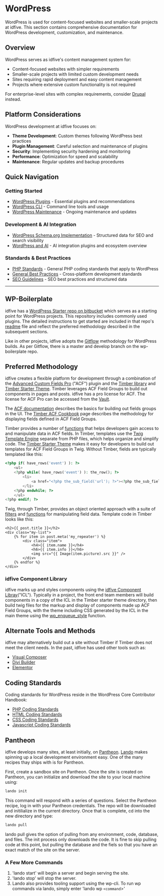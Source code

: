 # WordPress

WordPress is used for content-focused websites and smaller-scale projects at idfive. This section contains comprehensive documentation for WordPress development, customization, and maintenance.

## Overview

WordPress serves as idfive's content management system for:

- Content-focused websites with simpler requirements
- Smaller-scale projects with limited custom development needs
- Sites requiring rapid deployment and easy content management
- Projects where extensive custom functionality is not required

For enterprise-level sites with complex requirements, consider [Drupal](/docs/back-end/drupal) instead.

## Platform Considerations

WordPress development at idfive focuses on:

- **Theme Development**: Custom themes following WordPress best practices
- **Plugin Management**: Careful selection and maintenance of plugins
- **Security**: Implementing security hardening and monitoring
- **Performance**: Optimization for speed and scalability
- **Maintenance**: Regular updates and backup procedures

## Quick Navigation

### Getting Started

- [WordPress Plugins](/docs/back-end/wordpress/wordpress-plugins) - Essential plugins and recommendations
- [WordPress CLI](/docs/back-end/wordpress/wordpress-cli) - Command line tools and usage
- [WordPress Maintenance](/docs/back-end/wordpress/wordpress-maintenance) - Ongoing maintenance and updates

### Development & AI Integration

- [WordPress Schema.org Implementation](/docs/back-end/wordpress/wordpress-schema-org) - Structured data for SEO and search visibility
- [WordPress and AI](/docs/back-end/wordpress/wordpress-ai) - AI integration plugins and ecosystem overview

### Standards & Best Practices

- [PHP Standards](/docs/back-end/php/standards) - General PHP coding standards that apply to WordPress
- [General Best Practices](/docs/general/best-practices) - Cross-platform development standards
- [SEO Guidelines](/docs/general/seo) - SEO best practices and structured data

---

## WP-Boilerplate

idfive has a [WordPress Starter repo on bitbucket](https://bitbucket.org/idfivellc/wordpress-starter/src/develop/) which serves as a starting point for WordPress projects. This repository includes commonly used plugins. The detailed instructions to get started are included in that repo's [readme](https://bitbucket.org/idfivellc/wordpress-starter/src/develop/README.md) file and reflect the preferred methodology described in the subsequent sections.

Like in other projects, idfive adopts the [Gitflow](/docs/general/git/standards.md) methodology for WordPress builds. As per Gitflow, there is a master and develop branch on the wp-boilerplate repo.

## Preferred Methodology

idfive creates a flexible platform for development through a combination of the [Advanced Custom Fields Pro](https://www.advancedcustomfields.com/) ("ACF") plugin and the [Timber library](https://wordpress.org/plugins/timber-library/) and [Timber Starter Theme](https://github.com/timber/starter-theme). Timber leverages ACF Field Groups to build out components in pages and posts. idfive has a pro license for ACF. The license for ACF Pro can be accessed from the [Vault](https://vault.zoho.com/online/main).

The [ACF documentation](https://www.advancedcustomfields.com/resources/getting-started-with-acf/) describes the basics for building out fields groups in the UI. The [Timber ACF Cookbook](https://timber.github.io/docs/guides/acf-cookbook/) page describes the methodology for displaying fields defined in ACF Field Groups.

Timber provides a number of [functions](https://timber.github.io/docs/guides/functions/) that helps developers gain access to and manipulate data in ACF fields. In Timber, templates use the [Twig Template Engine](https://twig.symfony.com/) separate from PHP files, which helps organize and simplify code. The [Timber Starter Theme](https://timber.github.io/docs/getting-started/setup/#use-the-starter-theme) makes it easy for developers to build out templates for ACF Field Groups in Twig. Without Timber, fields are typically templated like this:

```php
<?php if( have_rows('event') ): ?>
    <ul>
    <?php while( have_rows('event') ): the_row(); ?>
        <li>
            <a href="<?php the_sub_field('url'); ?>"><?php the_sub_field('title'); ?></a>
        </li>
    <?php endwhile; ?>
    </ul>
<?php endif; ?>
```

Twig, through Timber, provides an object oriented approach with a suite of [filters](https://twig.symfony.com/doc/3.x/filters/index.html) and [functions](https://twig.symfony.com/doc/3.x/functions/index.html) for manipulating field data. Template code in Timber looks like this:

```twig
<h2>{{ post.title }}</h2>
<div class="my-list">
    {% for item in post.meta('my_repeater') %}
        <div class="item">
            <h4>{{ item.name }}</h4>
            <h6>{{ item.info }}</h6>
            <img src="{{ Image(item.picture).src }}" />
        </div>
    {% endfor %}
</div>
```

### idfive Component Library

idfive marks up and styles components using the [idfive Component Libray](https://bitbucket.org/idfivellc/idfive-component-library)("ICL"). Typically in a project, the front end team members will build components in a copy of the ICL in the Timber starter theme directory, then build twig files for the markup and display of components made up ACF Field Groups, with the theme including CSS generated by the ICL in the main theme using the [wp_enqueue_style](https://developer.wordpress.org/reference/functions/wp_enqueue_style/) function.

## Alternate Tools and Methods

idfive may alternatively build out a site without Timber if Timber does not meet the client needs. In the past, idfive has used other tools such as:

- [Visual Composer](https://visualcomposer.com/)
- [Divi Builder](https://www.elegantthemes.com/gallery/divi/)
- [Elementor](https://elementor.com/)

## Coding Standards

Coding standards for WordPress reside in the WordPress Core Contributor Handbook:

- [PHP Coding Standards](https://make.wordpress.org/core/handbook/best-practices/coding-standards/php/)
- [HTML Coding Standards](https://make.wordpress.org/core/handbook/best-practices/coding-standards/html/)
- [CSS Coding Standards](https://make.wordpress.org/core/handbook/best-practices/coding-standards/css/)
- [Javascript Coding Standards](https://make.wordpress.org/core/handbook/best-practices/coding-standards/javascript/)

## Pantheon

idfive develops many sites, at least initially, on [Pantheon](https://pantheon.io/). [Lando](https://docs.lando.dev/) makes spinning up a local development environment easy. One of the many recipes thay ships with is for Pantheon.

First, create a sandbox site on Pantheon. Once the site is created on Pantheon, you can initialize and download the site to your local machine using:

```bash
lando init
```

This command will respond with a series of questions. Select the Pantheon recipe, log in with your Pantheon credentials. The repo will be downloaded and initilialize in the current directory. Once that is complete, cd into the new directory and type:

```bash
lando pull
```

lando pull gives the option of pulling from any environment, code, database, and files. The init process only downloads the code. It is fine to skip pulling code at this point, but pulling the database and the fiels so that you have an exact match of the site on the server.

### A Few More Commands

1. 'lando start' will begin a server and begin serving the site.
2. 'lando stop' will stop the server.
3. Lando also provides tooling support using the wp-cli. To run wp commands via lando, simply enter 'lando wp `<command`>'
